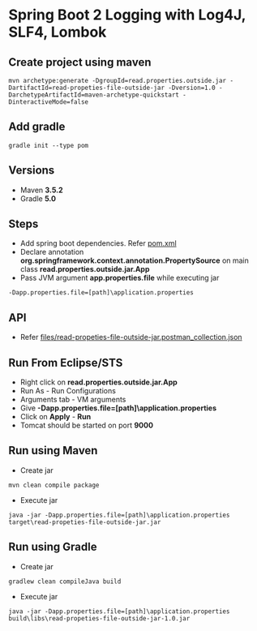 # Spring Boot 2 Logging with Log4J, SLF4, Lombok

## Create project using maven
```
mvn archetype:generate -DgroupId=read.properties.outside.jar -DartifactId=read-propeties-file-outside-jar -Dversion=1.0 -DarchetypeArtifactId=maven-archetype-quickstart -DinteractiveMode=false
```

## Add gradle
```
gradle init --type pom
```

## Versions
* Maven **3.5.2**
* Gradle **5.0**

## Steps
* Add spring boot dependencies. Refer [pom.xml](pom.xml)
* Declare annotation **org.springframework.context.annotation.PropertySource** on main class **read.properties.outside.jar.App**
* Pass JVM argument **app.properties.file** while executing jar
```
-Dapp.properties.file=[path]\application.properties
```

## API
* Refer [files/read-propeties-file-outside-jar.postman_collection.json](files/read-propeties-file-outside-jar.postman_collection.json)

## Run From Eclipse/STS
* Right click on **read.properties.outside.jar.App**
* Run As - Run Configurations
* Arguments tab - VM arguments
* Give **-Dapp.properties.file=[path]\application.properties**
* Click on **Apply** - **Run**
* Tomcat should be started on port **9000**

## Run using Maven
* Create jar
```
mvn clean compile package
```
* Execute jar
```
java -jar -Dapp.properties.file=[path]\application.properties target\read-propeties-file-outside-jar.jar
```

## Run using Gradle
* Create jar
```
gradlew clean compileJava build
```
* Execute jar
```
java -jar -Dapp.properties.file=[path]\application.properties build\libs\read-propeties-file-outside-jar-1.0.jar
```